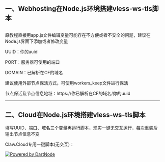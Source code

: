 ## 一、Webhosting在Node.js环境搭建vless-ws-tls脚本

```

```

原教程直接用app.js文件编辑变量可能存在不方便或者不安全的问题，建议在Node.js界面下添加或者修改变量

UUID：你的uuid

PORT：服务器可使用的端口

DOMAIN：已解析在CF的域名


建议使用外部节点保活方式，可使用workers_keep文件进行保活

节点保活及节点信息地址：https://你已解析在CF的域名/你的uuid

-----------------------------------------------------

## 二、Cloud在Node.js环境搭建vless-ws-tls脚本

填写UUID、端口、域名三个变量再运行脚本，现实一键无交互运行，每次重装后输出节点信息不变

Claw.Cloud专用一键脚本(无交互)：




[![Powered by DartNode](https://dartnode.com/branding/DN-Open-Source-sm.png)](https://dartnode.com "Powered by DartNode - Free VPS for Open Source")
